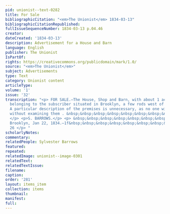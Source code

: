 ```yaml
---
pid: unionist--text-0282
title: For Sale
bibliographicCitation: "<em>The Unionist</em> 1834-03-13"
bibliographicCitationRepublished: 
fullIssueSequenceNumber: 1834-03-13 p.04.46
creator: 
dateCreated: '1834-03-13'
description: Advertisement for a House and Barn
language: English
publisher: The Unionist
IsPartOf: 
rights: https://creativecommons.org/publicdomain/mark/1.0/
source: "<em>The Unionist</em>"
subject: Advertisements
type: Text
category: Unionist content
articleType: 
volume: '1'
issue: '32'
transcription: "<p> FOR SALE.—The House, Shop and Barn, with about 1 acre of land,
  belonging to the subscriber situated in Brooklyn, a few rods west of Mather’s Coffee-House.
  A particular description of the premises is unnecessary, as no one will purchase
  without examining them . &nbsp;&nbsp;&nbsp;&nbsp;&nbsp;&nbsp;&nbsp;&nbsp;&nbsp;&nbsp;&nbsp;&nbsp;&nbsp;&nbsp;&nbsp;&nbsp;&nbsp;&nbsp;&nbsp;&nbsp;
  </p> <p>S. BARROWS.</p> <p> &nbsp;&nbsp;&nbsp;&nbsp;&nbsp;&nbsp;&nbsp;&nbsp;&nbsp;&nbsp;&nbsp;
  Brooklyn, Jan 22, 1834.—1f&nbsp;&nbsp;&nbsp;&nbsp;&nbsp;&nbsp;&nbsp;&nbsp;&nbsp;&nbsp;&nbsp;&nbsp;&nbsp;&nbsp;&nbsp;&nbsp;&nbsp;&nbsp;&nbsp;&nbsp;&nbsp;&nbsp;&nbsp;&nbsp;&nbsp;&nbsp;
  26 </p> "
scholarlyNotes: 
commentary: 
relatedPeople: Sylvester Barrows
featured: 
repeated: 
relatedImage: unionist--image-0301
relatedText: 
relatedTextIssue: 
filename: 
caption: 
order: '281'
layout: items_item
collection: items
thumbnail: 
manifest: 
full: 
---
```

